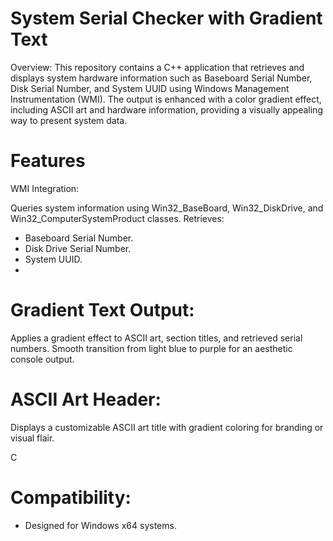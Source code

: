 # System Serial Checker with Gradient Text

Overview:
This repository contains a C++ application that retrieves and displays system hardware information such as Baseboard Serial Number, Disk Serial Number, and System UUID using Windows Management Instrumentation (WMI). The output is enhanced with a color gradient effect, including ASCII art and hardware information, providing a visually appealing way to present system data.

# Features

WMI Integration:

Queries system information using Win32_BaseBoard, Win32_DiskDrive, and Win32_ComputerSystemProduct classes.
Retrieves:
* Baseboard Serial Number.
* Disk Drive Serial Number.
* System UUID.
* 
# Gradient Text Output:

Applies a gradient effect to ASCII art, section titles, and retrieved serial numbers.
Smooth transition from light blue to purple for an aesthetic console output.

# ASCII Art Header:
Displays a customizable ASCII art title with gradient coloring for branding or visual flair.

C
# Compatibility:
* Designed for Windows x64 systems.
